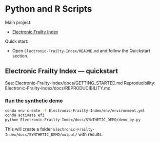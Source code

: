 ﻿# Python and R Scripts

Main project:

- [Electronic Frailty Index](Electronic-Frailty-Index/README.md)

Quick start:

- Open `Electronic-Frailty-Index/README.md` and follow the Quickstart section.

## Electronic Frailty Index — quickstart

See: Electronic-Frailty-Index/docs/GETTING_STARTED.md
Reproducibility: Electronic-Frailty-Index/docs/REPRODUCIBILITY.md

### Run the synthetic demo

```bash
conda env create -f Electronic-Frailty-Index/env/environment.yml
conda activate efi
python Electronic-Frailty-Index/docs/SYNTHETIC_DEMO/demo_py.py
```

This will create a folder `Electronic-Frailty-Index/docs/SYNTHETIC_DEMO/output/` with results.
